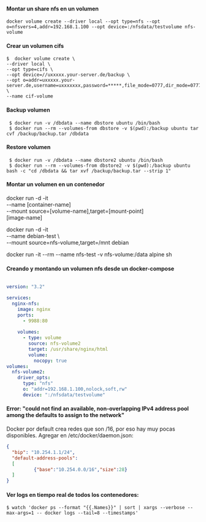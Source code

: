#### Montar un share nfs en un volumen

    docker volume create --driver local --opt type=nfs --opt o=nfsvers=4,addr=192.168.1.100 --opt device=:/nfsdata/testvolume nfs-volume

#### Crear un volumen cifs

    $  docker volume create \
	--driver local \
	--opt type=cifs \
	--opt device=//uxxxxx.your-server.de/backup \
	--opt o=addr=uxxxxx.your-server.de,username=uxxxxxxx,password=*****,file_mode=0777,dir_mode=0777 \
	--name cif-volume

#### Backup volumen
     
     $ docker run -v /dbdata --name dbstore ubuntu /bin/bash
     $ docker run --rm --volumes-from dbstore -v $(pwd):/backup ubuntu tar cvf /backup/backup.tar /dbdata

#### Restore volumen
     
     $ docker run -v /dbdata --name dbstore2 ubuntu /bin/bash
     $ docker run --rm --volumes-from dbstore2 -v $(pwd):/backup ubuntu bash -c "cd /dbdata && tar xvf /backup/backup.tar --strip 1"



#### Montar un volumen en un contenedor

   docker run -d -it \
   --name [container-name] \
   --mount source=[volume-name],target=[mount-point]\
   [image-name]


   docker run -d -it \
   --name debian-test \        
   --mount source=nfs-volume,target=/mnt debian

   docker run -it --rm --name nfs-test -v nfs-volume:/data alpine sh

#### Creando y montando un volumen nfs desde un docker-compose


```yaml

version: "3.2"

services:
  nginx-nfs:
    image: nginx
    ports:
      - 9988:80
    
    volumes:
      - type: volume
        source: nfs-volume2
        target: /usr/share/nginx/html
        volume:
          nocopy: true
volumes:
  nfs-volume2:
    driver_opts:
      type: "nfs"
      o: "addr=192.168.1.100,nolock,soft,rw"
      device: ":/nfsdata/testvolume"
```

#### Error: "could not find an available, non-overlapping IPv4 address pool among the defaults to assign to the network"

Docker por default crea redes que son /16, por eso hay muy pocas disponibles. Agregar en /etc/docker/daemon.json:

```json
{
  "bip": "10.254.1.1/24",
  "default-address-pools":
  [
          {"base":"10.254.0.0/16","size":28}
  ]
}
```

#### Ver logs en tiempo real de todos los contenedores:

    $ watch 'docker ps --format "{{.Names}}" | sort | xargs --verbose --max-args=1 -- docker logs --tail=8 --timestamps'

